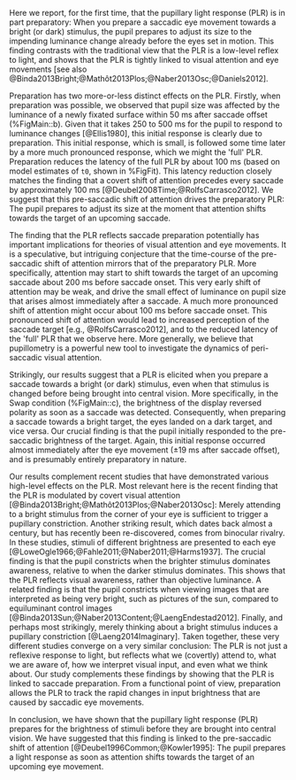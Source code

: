 Here we report, for the first time, that the pupillary light response (PLR) is in part preparatory: When you prepare a saccadic eye movement towards a bright (or dark) stimulus, the pupil prepares to adjust its size to the impending luminance change already before the eyes set in motion. This finding contrasts with the traditional view that the PLR is a low-level reflex to light, and shows that the PLR is tightly linked to visual attention and eye movements [see also @Binda2013Bright;@Mathôt2013Plos;@Naber2013Osc;@Daniels2012].

Preparation has two more-or-less distinct effects on the PLR. Firstly, when preparation was possible, we observed that pupil size was affected by the luminance of a newly fixated surface within 50 ms after saccade offset (%FigMain::b). Given that it takes 250 to 500 ms for the pupil to respond to luminance changes [@Ellis1980], this initial response is clearly due to preparation. This initial response, which is small, is followed some time later by a more much pronounced response, which we might the 'full' PLR. Preparation reduces the latency of the full PLR by about 100 ms (based on model estimates of `t0`, shown in %FigFit). This latency reduction closely matches the finding that a covert shift of attention precedes every saccade by approximately 100 ms [@Deubel2008Time;@RolfsCarrasco2012]. We suggest that this pre-saccadic shift of attention drives the preparatory PLR: The pupil prepares to adjust its size at the moment that attention shifts towards the target of an upcoming saccade.

The finding that the PLR reflects saccade preparation potentially has important implications for theories of visual attention and eye movements. It is a speculative, but intriguing conjecture that the time-course of the pre-saccadic shift of attention mirrors that of the preparatory PLR. More specifically, attention may start to shift towards the target of an upcoming saccade about 200 ms before saccade onset. This very early shift of attention may be weak, and drive the small effect of luminance on pupil size that arises almost immediately after a saccade. A much more pronounced shift of attention might occur about 100 ms before saccade onset. This pronounced shift of attention would lead to increased perception of the saccade target [e.g., @RolfsCarrasco2012], and to the reduced latency of the 'full' PLR that we observe here. More generally, we believe that pupillometry is a powerful new tool to investigate the dynamics of peri-saccadic visual attention.

Strikingly, our results suggest that a PLR is elicited when you prepare a saccade towards a bright (or dark) stimulus, even when that stimulus is changed before being brought into central vision. More specifically, in the Swap condition (%FigMain::c), the brightness of the display reversed polarity as soon as a saccade was detected. Consequently, when preparing a saccade towards a bright target, the eyes landed on a dark target, and vice versa. Our crucial finding is that the pupil initially responded to the pre-saccadic brightness of the target. Again, this initial response occurred almost immediately after the eye movement (±19 ms after saccade offset), and is presumably entirely preparatory in nature.

Our results complement recent studies that have demonstrated various high-level effects on the PLR. Most relevant here is the recent finding that the PLR is modulated by covert visual attention [@Binda2013Bright;@Mathôt2013Plos;@Naber2013Osc]: Merely attending to a bright stimulus from the corner of your eye is sufficient to trigger a pupillary constriction. Another striking result, which dates back almost a century, but has recently been re-discovered, comes from binocular rivalry. In these studies, stimuli of different brightness are presented to each eye [@LoweOgle1966;@Fahle2011;@Naber2011;@Harms1937]. The crucial finding is that the pupil constricts when the brighter stimulus dominates awareness, relative to when the darker stimulus dominates. This shows that the PLR reflects visual awareness, rather than objective luminance. A related finding is that the pupil constricts when viewing images that are interpreted as being very bright, such as pictures of the sun, compared to equiluminant control images [@Binda2013Sun;@Naber2013Content;@LaengEndestad2012]. Finally, and perhaps most strikingly, merely thinking about a bright stimulus induces a pupillary constriction [@Laeng2014Imaginary]. Taken together, these very different studies converge on a very similar conclusion: The PLR is not just a reflexive response to light, but reflects what we (covertly) attend to, what we are aware of, how we interpret visual input, and even what we think about. Our study complements these findings by showing that the PLR is linked to saccade preparation. From a functional point of view, preparation allows the PLR to track the rapid changes in input brightness that are caused by saccadic eye movements.

In conclusion, we have shown that the pupillary light response (PLR) prepares for the brightness of stimuli before they are brought into central vision. We have suggested that this finding is linked to the pre-saccadic shift of attention [@Deubel1996Common;@Kowler1995]: The pupil prepares a light response as soon as attention shifts towards the target of an upcoming eye movement.
